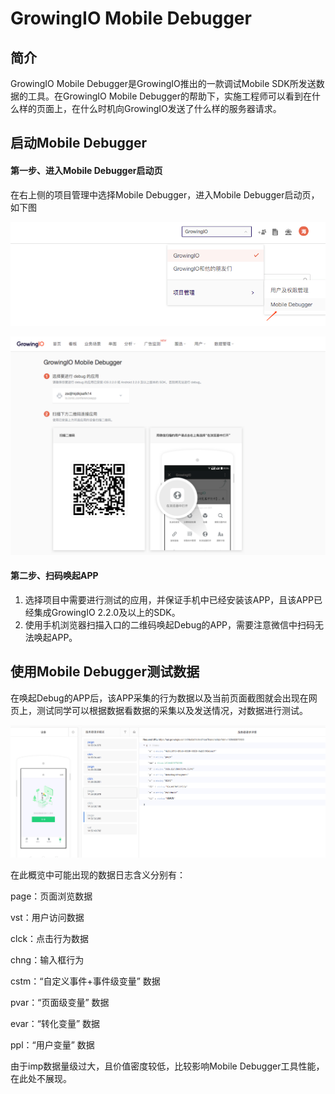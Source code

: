 # GrowingIO Mobile Debugger

## 简介

GrowingIO Mobile Debugger是GrowingIO推出的一款调试Mobile SDK所发送数据的工具。在GrowingIO Mobile Debugger的帮助下，实施工程师可以看到在什么样的页面上，在什么时机向GrowingIO发送了什么样的服务器请求。

## 启动Mobile Debugger

#### 第一步、进入Mobile Debugger启动页

在右上侧的项目管理中选择Mobile Debugger，进入Mobile Debugger启动页，如下图

![Mobile Debugger&#x5165;&#x53E3;](../.gitbook/assets/image%20%289%29.png)

![Mobile Debugger&#x542F;&#x52A8;&#x9875;](../.gitbook/assets/image%20%286%29.png)

#### 第二步、扫码唤起APP

1. 选择项目中需要进行测试的应用，并保证手机中已经安装该APP，且该APP已经集成GrowingIO 2.2.0及以上的SDK。
2. 使用手机浏览器扫描入口的二维码唤起Debug的APP，需要注意微信中扫码无法唤起APP。

## 使用Mobile Debugger测试数据

在唤起Debug的APP后，该APP采集的行为数据以及当前页面截图就会出现在网页上，测试同学可以根据数据看数据的采集以及发送情况，对数据进行测试。

![Debugger&#x5DE5;&#x4F5C;&#x53F0;](../.gitbook/assets/image%20%285%29.png)

在此概览中可能出现的数据日志含义分别有：

page：页面浏览数据

vst：用户访问数据

clck：点击行为数据

chng：输入框行为

cstm：“自定义事件+事件级变量” 数据

pvar：“页面级变量” 数据

evar：“转化变量” 数据

ppl：“用户变量” 数据

由于imp数据量级过大，且价值密度较低，比较影响Mobile Debugger工具性能，在此处不展现。

